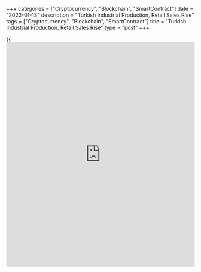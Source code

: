 +++
categories = ["Cryptocurrency", "Blockchain", "SmartContract"]
date = "2022-01-13"
description = "Turkish Industrial Production, Retail Sales Rise"
tags = ["Cryptocurrency", "Blockchain", "SmartContract"]
title = "Turkish Industrial Production, Retail Sales Rise"
type = "post"
+++

{{<iframe id="large-banner" src="https://www.bounty.group/#slide=1.0" width="100%" height="600" scrolling="no" style="border: 0px solid rgb(216, 221, 230); border-radius: 3px;">}}

Turkey's industrial production and retail sales increased in November,
data from Turkstat showed on Thursday.

Industrial production increased 11.4 percent annually in November,
following an 8.7 percent rise in October.

Among the sub-sectors, output in manufacturing grew 12.5 percent
annually in November and that in mining and quarrying increased 7.5
percent. Electricity, gas, steam production rose 4.0 percent.

On a month-on-month basis, industrial production rose 3.3 percent in
November, following a 0.7 percent increase in the prior month.

Another report from the statistical office showed that retail sales
increased 16.3 percent yearly in November, following a 15.5 percent rise
in October.

Non-food sales increased 25.7 percent annually in November and sales of
food, drinks and tobacco gained 8.8 percent. Automotive fuel sales grew
1.0 percent.

On a monthly basis, retail sales rose 1.3 percent in November, following
a 1.1 percent gain in the preceding month.

For comments and feedback [contact](https://www.playgroundfx.com/contact/): editorial@rtt[news](https://www.letsplayfx.com/blog/forex-news-website/).com

[Economic News][1]

 **What parts of the world are seeing the best (and worst) economic
performances lately? Click[here][2] to check out our [Econ Scorecard][2]
and find out! See up-to-the-moment [ranking](https://www.playgroundfx.com/blog/crypto-exchange-ranking/)s for the best and worst
performers in [GDP][3], [unemployment rate][4], [inflation][2] and much
more.**

   1. www.rtt[news](https://www.letsplayfx.com/blog/forex-news-website/).com/Content/EconomicNews.aspx
   2. www.rtt[news](https://www.letsplayfx.com/blog/forex-news-website/).com/economic-scorecard/world-rank/CPI/highest-performance.aspx
   3. www.rtt[news](https://www.letsplayfx.com/blog/forex-news-website/).com/economic-scorecard/world-rank/GDP/highest-performance.aspx
   4. www.rtt[news](https://www.letsplayfx.com/blog/forex-news-website/).com/economic-scorecard/world-rank/unemployment-rate/lowest-performance.aspx